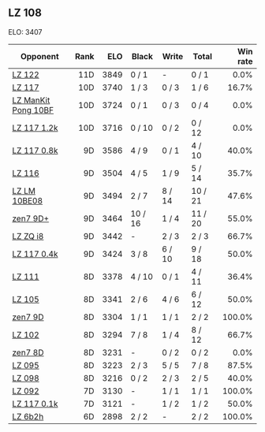 ## LZ 108 ##

ELO: 3407

Opponent | Rank | ELO | Black | Write | Total | Win rate
---------|-----:|----:|-------|-------|-------|-------:
[LZ 122](LZ%20122.md) | 11D | 3849 | 0 / 1 | - | 0 / 1 | 0.0%
[LZ 117](LZ%20117.md) | 10D | 3740 | 1 / 3 | 0 / 3 | 1 / 6 | 16.7%
[LZ ManKit Pong 10BF](LZ%20ManKit%20Pong%2010BF.md) | 10D | 3724 | 0 / 1 | 0 / 3 | 0 / 4 | 0.0%
[LZ 117 1.2k](LZ%20117%201.2k.md) | 10D | 3716 | 0 / 10 | 0 / 2 | 0 / 12 | 0.0%
[LZ 117 0.8k](LZ%20117%200.8k.md) | 9D | 3586 | 4 / 9 | 0 / 1 | 4 / 10 | 40.0%
[LZ 116](LZ%20116.md) | 9D | 3504 | 4 / 5 | 1 / 9 | 5 / 14 | 35.7%
[LZ LM 10BE08](LZ%20LM%2010BE08.md) | 9D | 3494 | 2 / 7 | 8 / 14 | 10 / 21 | 47.6%
[zen7 9D+](zen7%209D+.md) | 9D | 3464 | 10 / 16 | 1 / 4 | 11 / 20 | 55.0%
[LZ ZQ i8](LZ%20ZQ%20i8.md) | 9D | 3442 | - | 2 / 3 | 2 / 3 | 66.7%
[LZ 117 0.4k](LZ%20117%200.4k.md) | 9D | 3424 | 3 / 8 | 6 / 10 | 9 / 18 | 50.0%
[LZ 111](LZ%20111.md) | 8D | 3378 | 4 / 10 | 0 / 1 | 4 / 11 | 36.4%
[LZ 105](LZ%20105.md) | 8D | 3341 | 2 / 6 | 4 / 6 | 6 / 12 | 50.0%
[zen7 9D](zen7%209D.md) | 8D | 3304 | 1 / 1 | 1 / 1 | 2 / 2 | 100.0%
[LZ 102](LZ%20102.md) | 8D | 3294 | 7 / 8 | 1 / 4 | 8 / 12 | 66.7%
[zen7 8D](zen7%208D.md) | 8D | 3231 | - | 0 / 2 | 0 / 2 | 0.0%
[LZ 095](LZ%20095.md) | 8D | 3223 | 2 / 3 | 5 / 5 | 7 / 8 | 87.5%
[LZ 098](LZ%20098.md) | 8D | 3216 | 0 / 2 | 2 / 3 | 2 / 5 | 40.0%
[LZ 092](LZ%20092.md) | 7D | 3130 | - | 1 / 1 | 1 / 1 | 100.0%
[LZ 117 0.1k](LZ%20117%200.1k.md) | 7D | 3121 | - | 1 / 2 | 1 / 2 | 50.0%
[LZ 6b2h](LZ%206b2h.md) | 6D | 2898 | 2 / 2 | - | 2 / 2 | 100.0%
